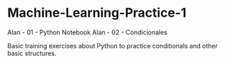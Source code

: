 # Machine-Learning-Practice-1
Alan - 01 - Python Notebook
Alan - 02 - Condicionales

Basic training exercises about Python to practice conditionals and other basic structures.
